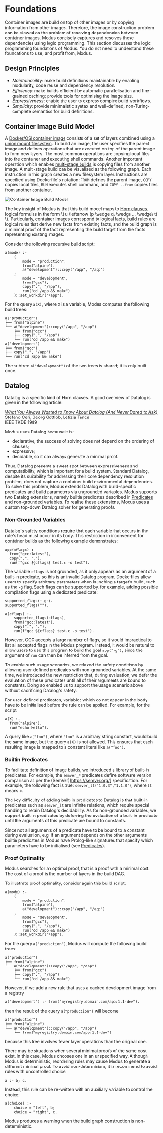 # Foundations

Container images are build on top of other images or by copying information from other images. Therefore, the image construction problem can be viewed as the problem of resolving dependencies between container images. Modus concisely captures and resolves these dependencies using logic programming. This section discusses the logic programming foundations of Modus. You do not need to understand these foundations to use, and profit from, Modus.

## Design Principles

- _Maintainability_: make build definitions maintainable by enabling modularity, code reuse and dependency resolution.
- _Efficiency_: make builds efficient by automatic parallelisation and fine-grained caching; provide tools for optimising the image size.
- _Expressiveness_: enable the user to express complex build workflows.
- _Simplicity_: provide minimalistic syntax and well-defined, non-Turing-complete semantics for build definitions.

## Container Image Build Model

A [Docker/OSI container image](https://opencontainers.org/) consists of a set of layers combined using a [union mount filesystem](https://en.wikipedia.org/wiki/Union_mount). To build an image, the user specifies the parent image and defines operations that are executed on top of the parent image to form new layers. The most common operations are copying local files into the container and executing shell commands. Another important operation which enables [multi-stage builds](https://docs.docker.com/develop/develop-images/multistage-build/) is copying files from another image. A multi-stage build can be visualised as the following graph. Each instruction in this graph creates a new filesystem layer. Instructions are specified using Dockerfile's notation: `FROM` defines the parent image, `COPY` copies local files, `RUN` executes shell command, and `COPY --from` copies files from another container.

![Container Image Build Model](build_model.svg)

The key insight of Modus is that this build model maps to [Horn clauses](https://en.wikipedia.org/wiki/Horn_clause), logical formulas in the form \\( u \leftarrow (p \wedge q\ \wedge ... \wedge\ t) \\). Particularly, container images correspond to logical facts, build rules are logical rules that derive new facts from existing facts, and the build graph is a minimal proof of the fact representing the build target from the facts representing existing images.

Consider the following recursive build script:

```Modusfile
a(mode) :-
    (
        mode = "production",
        from("alpine"),
        a("development")::copy("/app", "/app")
    ;
        mode = "development",
        from("gcc"),
        copy(".", "/app"),
        run("cd /app && make")
    )::set_workdir("/app").
```

For the query `a(X)`, where `X` is a variable, Modus computes the following build trees:

```
a("production")
╞══ from("alpine")
└── a("development")::copy("/app", "/app")
    ╞══ from("gcc")
    ├── copy(".", "/app")
    └── run("cd /app && make")
a("development")
╞══ from("gcc")
├── copy(".", "/app")
└── run("cd /app && make")
```

The subtree `a("development")` of the two trees is shared; it is only built once.

## Datalog

Datalog is a specific kind of Horn clauses. A good overview of Datalog is given in the following article:

_[What You Always Wanted to Know About Datalog (And Never Dared to Ask)](https://ieeexplore.ieee.org/document/43410)_<br>
Stefano Ceri, Georg Gottlob, Letizia Tanca<br>
IEEE TKDE 1989

Modus uses Datalog because it is:

- declarative, the success of solving does not depend on the ordering of clauses;
- expressive;
- decidable, so it can always generate a minimal proof.

Thus, Datalog presents a sweet spot between expressiveness and computatibility, which is important for a build system. Standard Datalog, despite its suitability for addressing their core dependency resolution problem, does not capture a container build environmental dependencies. To solve this problem, Modus extends Datalog with build-specific predicates and build parameters via ungrounded variables. Modus supports two Datalog extensions, namely builtin predicates described in [Predicates](./library/predicates/) and non-grounded variables. To realise these extensions, Modus uses a custom top-down Datalog solver for generating proofs.

### Non-Grounded Variables

Datalog's safety conditions require that each variable that occurs in the rule's head must occur in its body. This restriction in inconvenient for container builds as the following example demonstrates:

```Modusfile
app(cflags) :-
  from("gcc:latest"),
  copy(".", "."),
  run(f"gcc ${cflags} test.c -o test").
```

The variable `cflags` is not grounded, as it only appears as an argument of a built-in predicate, so this is an invalid Datalog program. Dockerfiles allow users to specify arbitrary parameters when launching a target's build, such as the `-g` flag. Such flags can be supported by, for example, adding possible compilation flags using a dedicated predicate:

```Modusfile
supported_flags("-g").
supported_flags("").

a(cflags) :-
    supported_flags(cflags),
    from("gcc:latest"),
    copy(".", "."),
    run(f"gcc ${cflags} test.c -o test").
```

However, GCC accepts a large number of flags, so it would impractical to list all accepted flags in the Modus program. Instead, it would be natural to allow users to use this program to build the goal `app("-g")`, since the argument of `run` can then be inferred from the goal.

To enable such usage scenarios, we relaxed the safety conditions by allowing user-defined predicates with non-grounded variables. At the same time, we introduced the new restriction that, during evaluation, we defer the evaluation of these predicates until all of their arguments are bound to constants. Doing so enabled us to support the usage scenario above without sacrificing Datalog's safety.

For user-defined predicates, variables which do not appear in the body have to be initialised before the rule can be applied. For example, for the script:

```Modusfile
a(X) :-
  from("alpine"),
  run("echo Hello").
```

A query like `a("foo")`, where `"foo"` is a arbitrary string constant, would build the same image, but the query `a(X)` is not allowed. This ensures that each resulting image is mapped to a constant literal like `a("foo")`.

### Builtin Predicates

To facilitate definition of image builds, we introduced a library of built-in predicates. For example, the `semver_*` predicates define software version comparison as per the (SemVer)[https://semver.org/] specification.  For example, the following fact is true: `semver_lt("1.0.3","1.1.0")`, where `lt` means `<`.

The key difficulty of adding built-in predicates to Datalog is that built-in predicates such as `semver_lt` are infinite relations, which require special handling to retain Datalog's decidability. As for non-grounded variables, we support built-in predicates by deferring the evaluation of a built-in predicate until the arguments of this predicate are bound to constants.

Since not all arguments of a predicate have to be bound to a constant during evaluation, e.g. if an argument depends on the other arguments, builtin predicates in Modus have Prolog-like signatures that specify which parameters have to be initialised (see [Predicates](./library/predicates/index.html)). <!-- FIXME: https://github.com/rust-lang/mdBook/issues/984 -->

### Proof Optimality

Modus searches for an optimal proof, that is a proof with a minimal cost. The cost of a proof is the number of layers in the build DAG.

To illustrate proof optimality, consider again this build script:

```Modusfile
a(mode) :-
    (
        mode = "production",
        from("alpine"),
        a("development")::copy("/app", "/app")
    ;
        mode = "development",
        from("gcc"),
        copy(".", "/app"),
        run("cd /app && make")
    )::set_workdir("/app").
```

For the query `a("production")`, Modus will compute the following build trees:

```
a("production")
╞══ from("alpine")
└── a("development")::copy("/app", "/app")
    ╞══ from("gcc")
    ├── copy(".", "/app")
    └── run("cd /app && make")
```

However, if we add a new rule that uses a cached development image from a registry

```Modusfile
a("development") :- from("myregistry.domain.com/app:1.1-dev").
```

then the result of the query `a("production")` will become

```
a("production")
╞══ from("alpine")
└── a("development")::copy("/app", "/app")
    ╘══ from("myregistry.domain.com/app:1.1-dev")
```

because this tree involves fewer layer operations than the original one.

There may be situations when several minimal proofs of the same cost exist. In this case, Modus chooses one in an unspecified way. Although Modus is deterministic, reordering rules may cause Modus to generate a different minimal proof. To avoid non-determinism, it is recommend to avoid rules with uncontrolled choice:

```Modusfile
a :- b; c.
```

Instead, this rule can be re-written with an auxiliary variable to control the choice:

```Modusfile
a(choice) :-
    choice = "left", b;
    choice = "right", c.
```

Modus produces a warning when the build graph construction is non-deterministic.
